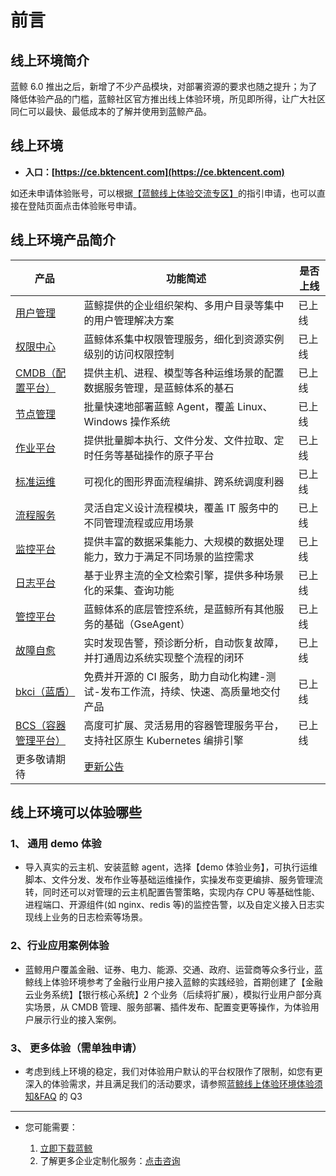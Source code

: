 # 前言

## 线上环境简介

蓝鲸 6.0 推出之后，新增了不少产品模块，对部署资源的要求也随之提升；为了降低体验产品的门槛，蓝鲸社区官方推出线上体验环境，所见即所得，让广大社区同仁可以最快、最低成本的了解并使用到蓝鲸产品。

## 线上环境

- **入口：[https://ce.bktencent.com](https://ce.bktencent.com)**

如还未申请体验账号，可以根据[【蓝鲸线上体验交流专区】](https://bk.tencent.com/s-mart/community/question/5612)的指引申请，也可以直接在登陆页面点击体验账号申请。

## 线上环境产品简介

| 产品 | 功能简述 | 是否上线 |
| ---- | -------- | -------- |
|[用户管理](https://bk.tencent.com/docs/markdown/用户管理/产品白皮书/产品简介/README.md)        |蓝鲸提供的企业组织架构、多用户目录等集中的用户管理解决方案|已上线|
|[权限中心](https://bk.tencent.com/docs/markdown/权限中心/产品白皮书/产品简介/README.md)        |蓝鲸体系集中权限管理服务，细化到资源实例级别的访问权限控制|已上线|
|[CMDB（配置平台）](https://bk.tencent.com/docs/markdown/配置平台/产品白皮书/产品简介/Overview.md)        |提供主机、进程、模型等各种运维场景的配置数据服务管理，是蓝鲸体系的基石|已上线|
|[节点管理](https://bk.tencent.com/docs/markdown/节点管理/产品白皮书/Introduce/Overview.md)        |批量快速地部署蓝鲸 Agent，覆盖 Linux、Windows 操作系统|已上线|
|[作业平台](https://bk.tencent.com/docs/markdown/作业平台/产品白皮书/Introduction/What-is-Job.md)        |提供批量脚本执行、文件分发、文件拉取、定时任务等基础操作的原子平台|已上线|
|[标准运维](https://bk.tencent.com/docs/markdown/标准运维/产品白皮书/产品简介/README.md)        |可视化的图形界面流程编排、跨系统调度利器|已上线|
|[流程服务](https://bk.tencent.com/docs/markdown/流程服务/产品白皮书/产品简介/README.md)        |灵活自定义设计流程模块，覆盖 IT 服务中的不同管理流程或应用场景|已上线|
|[监控平台](https://bk.tencent.com/docs/markdown/监控平台/产品白皮书/intro/README.md)        |提供丰富的数据采集能力、大规模的数据处理能力，致力于满足不同场景的监控需求|已上线|
|[日志平台](https://bk.tencent.com/docs/markdown/日志平台/产品白皮书/intro/README.md)        |基于业界主流的全文检索引擎，提供多种场景化的采集、查询功能|已上线|
|[管控平台](https://bk.tencent.com/docs/markdown/管控平台/产品白皮书/产品简介/README.md)        |蓝鲸体系的底层管控系统，是蓝鲸所有其他服务的基础（GseAgent）|已上线|
|[故障自愈](https://bk.tencent.com/docs/markdown/故障自愈/产品白皮书/Intro/README.md)        |实时发现告警，预诊断分析，自动恢复故障，并打通周边系统实现整个流程的闭环|已上线|
|[bkci（蓝盾）](https://bk.tencent.com/docs/markdown/持续集成平台/产品白皮书/产品简介/README.md)        |免费并开源的 CI 服务，助力自动化构建-测试-发布工作流，持续、快速、高质量地交付产品|已上线|
|[BCS（容器管理平台）](https://bk.tencent.com/docs/markdown/容器管理平台/产品白皮书/Introduction/README.md)        |高度可扩展、灵活易用的容器管理服务平台，支持社区原生 Kubernetes 编排引擎|已上线|
|更多敬请期待|[更新公告](./CHANGE_LOG.md)||

## 线上环境可以体验哪些
### 1、 通用 demo 体验
- 导入真实的云主机、安装蓝鲸 agent，选择【demo 体验业务】，可执行运维脚本、文件分发、发布作业等基础运维操作，实操发布变更编排、服务管理流转，同时还可以对管理的云主机配置告警策略，实现内存 CPU 等基础性能、进程端口、开源组件(如 nginx、redis 等)的监控告警，以及自定义接入日志实现线上业务的日志检索等场景。

### 2、行业应用案例体验
- 蓝鲸用户覆盖金融、证券、电力、能源、交通、政府、运营商等众多行业，蓝鲸线上体验环境参考了金融行业用户接入蓝鲸的实践经验，首期创建了【金融云业务系统】【银行核心系统】2 个业务（后续将扩展），模拟行业用户部分真实场景，从 CMDB 管理、服务部署、插件发布、配置变更等操作，为体验用户展示行业的接入案例。

### 3、 更多体验（需单独申请）
- 考虑到线上环境的稳定，我们对体验用户默认的平台权限作了限制，如您有更深入的体验需求，并且满足我们的活动要求，请参照[蓝鲸线上体验环境体验须知&FAQ](./FAQ.md) 的 Q3

---

- 您可能需要：

    1. [立即下载蓝鲸](https://bk.tencent.com/download/)
    2. 了解更多企业定制化服务：[点击咨询](https://bk.tencent.com/applyinfo/ee/)
